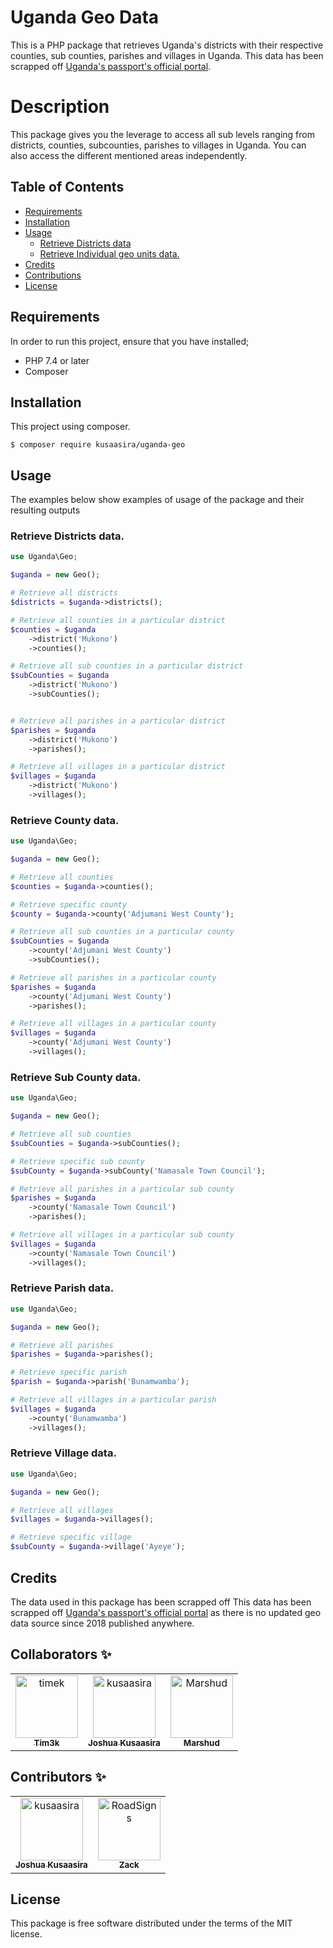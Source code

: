 # Uganda Geo Data

This is a PHP package that retrieves Uganda's districts with their respective counties, sub counties, parishes and villages in Uganda. This data has been scrapped off [Uganda's passport's official portal](https://passports.go.ug).

# Description

This package gives you the leverage to access all sub levels ranging from districts, counties, subcounties, parishes to villages in Uganda. You can also access the different mentioned areas independently.

## Table of Contents

- [Requirements](#requirements)
- [Installation](#installation)
- [Usage](#usage)
  - [Retrieve Districts data](#retrieve-districts-data)
  - [Retrieve Individual geo units data.](#retrieve-individual-geo-units-data)
- [Credits](#credits)
- [Contributions](#contributions)
- [License](#license)

## Requirements

In order to run this project, ensure that you have installed;

- PHP 7.4 or later
- Composer

## Installation

This project using composer.

```
$ composer require kusaasira/uganda-geo
```

## Usage

The examples below show examples of usage of the package and their resulting outputs

### Retrieve Districts data.

```php
use Uganda\Geo;

$uganda = new Geo();

# Retrieve all districts
$districts = $uganda->districts();

# Retrieve all counties in a particular district
$counties = $uganda
    ->district('Mukono')
    ->counties();

# Retrieve all sub counties in a particular district
$subCounties = $uganda
    ->district('Mukono')
    ->subCounties();


# Retrieve all parishes in a particular district
$parishes = $uganda
    ->district('Mukono')
    ->parishes();

# Retrieve all villages in a particular district
$villages = $uganda
    ->district('Mukono')
    ->villages();
```

### Retrieve County data.

```php
use Uganda\Geo;

$uganda = new Geo();

# Retrieve all counties
$counties = $uganda->counties();

# Retrieve specific county
$county = $uganda->county('Adjumani West County');

# Retrieve all sub counties in a particular county
$subCounties = $uganda
    ->county('Adjumani West County')
    ->subCounties();

# Retrieve all parishes in a particular county
$parishes = $uganda
    ->county('Adjumani West County')
    ->parishes();

# Retrieve all villages in a particular county
$villages = $uganda
    ->county('Adjumani West County')
    ->villages();
```

### Retrieve Sub County data.

```php
use Uganda\Geo;

$uganda = new Geo();

# Retrieve all sub counties
$subCounties = $uganda->subCounties();

# Retrieve specific sub county
$subCounty = $uganda->subCounty('Namasale Town Council');

# Retrieve all parishes in a particular sub county
$parishes = $uganda
    ->county('Namasale Town Council')
    ->parishes();

# Retrieve all villages in a particular sub county
$villages = $uganda
    ->county('Namasale Town Council')
    ->villages();
```

### Retrieve Parish data.

```php
use Uganda\Geo;

$uganda = new Geo();

# Retrieve all parishes
$parishes = $uganda->parishes();

# Retrieve specific parish
$parish = $uganda->parish('Bunamwamba');

# Retrieve all villages in a particular parish
$villages = $uganda
    ->county('Bunamwamba')
    ->villages();
```

### Retrieve Village data.

```php
use Uganda\Geo;

$uganda = new Geo();

# Retrieve all villages
$villages = $uganda->villages();

# Retrieve specific village
$subCounty = $uganda->village('Ayeye');
```

## Credits

The data used in this package has been scrapped off This data has been scrapped off [Uganda's passport's official portal](https://passports.go.ug) as there is no updated geo data source since 2018 published anywhere.

## Collaborators ✨

<!-- readme: collaborators -start -->
<table>
<tr>
    <td align="center">
        <a href="https://github.com/timek">
            <img src="https://avatars.githubusercontent.com/u/2828143?v=4" width="100;" alt="timek"/>
            <br />
            <sub><b>Tim3k</b></sub>
        </a>
    </td>
    <td align="center">
        <a href="https://github.com/kusaasira">
            <img src="https://avatars.githubusercontent.com/u/10392992?v=4" width="100;" alt="kusaasira"/>
            <br />
            <sub><b>Joshua Kusaasira</b></sub>
        </a>
    </td>
    <td align="center">
        <a href="https://github.com/Marshud">
            <img src="https://avatars.githubusercontent.com/u/63245157?v=4" width="100;" alt="Marshud"/>
            <br />
            <sub><b>Marshud</b></sub>
        </a>
    </td></tr>
</table>
<!-- readme: collaborators -end -->

## Contributors ✨

<!-- readme: contributors -start -->
<table>
<tr>
    <td align="center">
        <a href="https://github.com/kusaasira">
            <img src="https://avatars.githubusercontent.com/u/10392992?v=4" width="100;" alt="kusaasira"/>
            <br />
            <sub><b>Joshua Kusaasira</b></sub>
        </a>
    </td>
    <td align="center">
        <a href="https://github.com/RoadSigns">
            <img src="https://avatars.githubusercontent.com/u/5822139?v=4" width="100;" alt="RoadSigns"/>
            <br />
            <sub><b>Zack</b></sub>
        </a>
    </td></tr>
</table>
<!-- readme: contributors -end -->

## License

This package is free software distributed under the terms of the MIT license.
